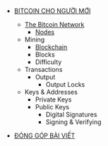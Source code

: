 <!-- docs/_sidebar.md -->

* [BITCOIN CHO NGƯỜI MỚI](bitcoin/)

    * [The Bitcoin Network](bitcoin/network.md)
        * [Nodes](bitcoin/nodes.md)
    * Mining
        * [Blockchain](bitcoin/blockchain.md)
        * Blocks
        * Difficulty
    * Transactions
        * Output
            * Output Locks
    * Keys & Addresses
        * Private Keys
        * Public Keys
            * Digital Signatures
            * Signing & Verifying

* [ĐÓNG GÓP BÀI VIẾT](contribute.md)